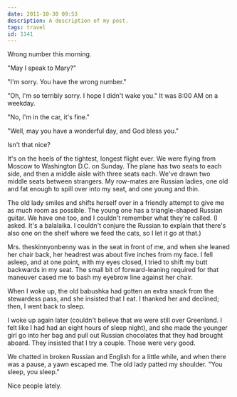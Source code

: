 ```yaml
---
date: 2011-10-30 09:53
description: A description of my post.
tags: travel
id: 1141
---
```

Wrong number this morning.

"May I speak to Mary?"

"I'm sorry.  You have the wrong number."

"Oh, I'm so terribly sorry.  I hope I didn't wake you."  It was 8:00 AM on a weekday.
<!--more-->
"No, I'm in the car, it's fine."

"Well, may you have a wonderful day, and God bless you."

Isn't that nice?

It's on the heels of the tightest, longest flight ever.  We were flying from Moscow to Washington D.C. on Sunday.  The plane has two seats to each side, and then a middle aisle with three seats each.  We've drawn two middle seats between strangers.  My row-mates are Russian ladies, one old and fat enough to spill over into my seat, and one young and thin.

The old lady smiles and shifts herself over in a friendly attempt to give me as much room as possible.  The young one has a triangle-shaped Russian guitar.  We have one too, and I couldn't remember what they're called.  (I asked.  It's a balalaika.  I couldn't conjure the Russian to explain that there's also one on the shelf where we feed the cats, so I let it go at that.)

Mrs. theskinnyonbenny was in the seat in front of me, and when she leaned her chair back, her headrest was about five inches from my face.  I fell asleep, and at one point, with my eyes closed, I tried to shift my butt backwards in my seat.  The small bit of forward-leaning required for that maneuver cased me to bash my eyebrow line against her chair.

When I woke up, the old babushka had gotten an extra snack from the stewardess pass, and she insisted that I eat.  I thanked her and declined; then, I went back to sleep.

I woke up again later (couldn't believe that we were still over Greenland.  I felt like I had had an eight hours of sleep night), and she made the younger girl go into her bag and pull out Russian chocolates that they had brought aboard.  They insisted that I try a couple.  Those were very good.

We chatted in broken Russian and English for a little while, and when there was a pause, a yawn escaped me.  The old lady patted my shoulder.  "You sleep, you sleep."

Nice people lately.